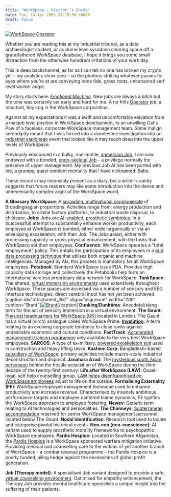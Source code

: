 ```yaml
---
title: 'WorkSpace - Visitor''s Guide'
date: Tue, 14 Apr 2009 21:19:56 +0000
draft: false
---
```


[![](http://www.kilbot.co.uk/wp-content/uploads/2009/05/workspace05wht_alt-255x300.jpg "WorkSpace Operator")](http://www.kilbot.co.uk/wp-content/uploads/2009/05/workspace05wht_alt.jpg)    

Whether you are reading this at my industrial tribunal, as a data archaeologist student, or as drone level sysadmin clearing space off a grandfathered WorkSpace database, I hope it brings you some small distraction from the otherwise humdrum irritations of your work day.

This is deep backchannel, as far as I can tell no one has broken my crypto yet – my analytics show zero – so the photons striking whatever passes for eyes where you’re at are conveying bona fide, grass roots, uncensored serf level worker angst.

My story starts here:  _[Emotional Machine](http://www.kilbot.co.uk/2008/03/06/emotional-machine/)._  New jobs are always a bitch but the tone was certainly set early and hard for me. A no frills [Operator](http://www.kilbot.co.uk/2008/04/09/bullet-point-time/) job, a reluctant, tiny cog in the WorkSpace corporation.

Against all my expectations it was a swift and uncomfortable elevation from a macjob level position in WorkSpace development, to an unwilling Cat's Paw of a faceless, corporate WorkSpace management team. Some malign serendipity meant that I was forced into a clandestine investigation into an [industrial espionage](http://www.kilbot.co.uk/2008/04/17/quizling/) event that looked like it may reach deep into the upper levels of WorkSpace.

Previously ensconced in a bulky, non-motile, [immersion Job](http://www.kilbot.co.uk/2008/03/09/job/), I am now endowed with a bonded, [endo-skeletal Job](http://www.kilbot.co.uk/2008/04/23/the-defiant-one/) - a privilege normally the preserve of upper management. My previous Job AI has been ported with me, a grumpy, quasi-sentient mentality that I have nicknamed: Babs.

These records may ostensibly present as a diary, but a writer's vanity suggests that future readers may like some introduction into the dense and unnecessarily complex argot of the WorkSpace world.

**A Glossary** **WorkSpace**: A [sprawling, multinational conglomerate](http://www.kilbot.co.uk/2008/10/21/what-its-like-not-to-believe/) of Brobdingnagian proportions. Activities range from: energy production and distribution, to orbital factory platforms, to industrial waste disposal, to childcare. **Jobs**: Jobs are [AI-enabled, prosthetic symbiotes](http://www.kilbot.co.uk/2008/03/09/job/). In a (successful) attempt to substantially enhance worker productivity, each employee at WorkSpace is bonded, either endo-organically or via an enveloping exoskeleton, with their Job. The Jobs assist, either with processing capacity or gross physical enhancement, with the tasks that WorkSpace set their employees. **Confluence**: WorkSpace operates a "total employment" policy. This entails the participation of its employees in a [grid data processing technique](http://www.kilbot.co.uk/2008/03/19/gives-god-head/) that utilises both organic and machine intelligences. Managed by AIs, this process is mandatory for all WorkSpace employees. **Petabook**: Standard WorkSpace issue PDA. Provides high capacity data storage and collectively the Petabooks help form an international wireless proprietary data network for WorkSpace. **TankSpace**: The shared, [virtual immersion environments](http://www.kilbot.co.uk/2008/04/09/bullet-point-time/) used extensively throughout WorkSpace. These spaces are accessed via a number of sensory and EEG interface technologies; direct cerebral input has not yet been achieved. \[caption id="attachment\_367" align="alignnone" width="209" caption="Brant"\][![Brant](http://www.kilbot.co.uk/wp-content/uploads/2009/07/brant_031-209x300.jpg "Brant")](http://www.kilbot.co.uk/wp-content/uploads/2009/07/brant_031.jpg)\[/caption\] **Dunking/Dunktime**: Anecdotal/slang term for the act of sensory immersion in a virtual environment. **The Gaunt**: [Physical headquarters for WorkSpace (UK)](http://www.kilbot.co.uk/2008/04/23/the-defiant-one/) located in London. The Gaunt has a virtual (virch) analogue called WorkSpace Prime.  **[Involution](http://www.kilbot.co.uk/2008/07/08/dead-peasants-society/)**: A term relating to an evolving corporate tendency to close ranks against undesirable economic and cultural conditions. **FastTrack**: [Accelerated management training programme](http://www.kilbot.co.uk/2008/06/01/moral-hazard/) only available to the very best WorkSpace employees.  **SARCOS**: A type of ex-military, [powered exoskeleton suit](http://www.kilbot.co.uk/2008/04/26/sisyphus-rising/) used in construction and heavy lifting tasks.  **Kashem Corp**: Bangladeshi-based [subsidiary of WorkSpac](http://www.kilbot.co.uk/2008/04/27/noman/)e, primary activities include macro-scale industrial deconstruction and disposal.  **Janahara Azad**: The [mysterious south Asian personage](http://www.kilbot.co.uk/2008/05/01/motherless-child/) behind the hostile acquisition of WorkSpace during the third decade of the twenty-first century.  **Life after WorkSpace (LAW)**: Quasi-legal, self help counselling group. [LAW helps disenfranchised ex-WorkSpace employees](http://www.kilbot.co.uk/2008/05/25/acclimation/) adjust to life on the outside. **Formalising Externality (FE)**: WorkSpace employee management technique used to enhance productivity and increase revenue. Characterised by insanely ambitious performance targets and employee cantered blame dynamics, FE typifies the WorkSpace approach to employee fostering.  **Newev**: Generic term relating to AI technologies and personalities.  **The Chimneys**: [Subterranean accommodation](http://www.kilbot.co.uk/2008/07/31/bullpup/) reserved for senior WorkSpace management personnel; located below The Gaunt.  **Nodal Identification**: Research tool used to locate and categorise pivotal historical events. **Neo-con (neo-conscience)**: AI variant used to supply prosthetic morality frameworks to psychopathic WorkSpace employees. **Pardis Hospice:** Located in Southern Afganistan, the [Pardis Hospice](http://www.kilbot.co.uk/2009/02/10/out-patient/) is a WorkSpace sponsored warfare mitigation initiative. Providing medical and counselling care to the victims of yet another branch of WorkSpace - a combat revenue programme - the Pardis Hospice is a poorly funded, ailing hedge against the necessities of global profit generation.

**Job (Therapy model)**: A specialised Job variant designed to provide a safe, [virtual counselling environment](http://www.kilbot.co.uk/2009/03/08/ratchet/). Optimised for empathy enhancement, the Therapy Job provides mental healthcare specialists a unique insight into the suffering of their patients.